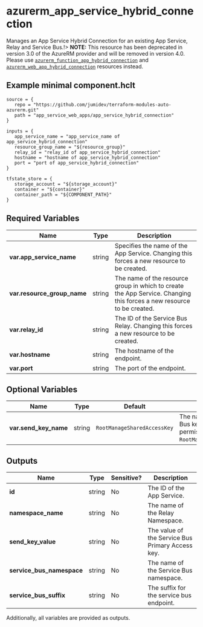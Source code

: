 # azurerm_app_service_hybrid_connection

Manages an App Service Hybrid Connection for an existing App Service, Relay and Service Bus.!> **NOTE:** This resource has been deprecated in version 3.0 of the AzureRM provider and will be removed in version 4.0. Please use [`azurerm_function_app_hybrid_connection`](https://registry.terraform.io/providers/hashicorp/azurerm/latest/docs/resources/function_app_hybrid_connection) and [`azurerm_web_app_hybrid_connection`](https://registry.terraform.io/providers/hashicorp/azurerm/latest/docs/resources/web_app_hybrid_connection) resources instead.

## Example minimal component.hclt

```hcl
source = {
   repo = "https://github.com/jumidev/terraform-modules-auto-azurerm.git" 
   path = "app_service_web_apps/app_service_hybrid_connection" 
}

inputs = {
   app_service_name = "app_service_name of app_service_hybrid_connection" 
   resource_group_name = "${resource_group}" 
   relay_id = "relay_id of app_service_hybrid_connection" 
   hostname = "hostname of app_service_hybrid_connection" 
   port = "port of app_service_hybrid_connection" 
}

tfstate_store = {
   storage_account = "${storage_account}" 
   container = "${container}" 
   container_path = "${COMPONENT_PATH}" 
}

```

## Required Variables

| Name | Type |  Description |
| ---- | --------- |  ----------- |
| **var.app_service_name** | string |  Specifies the name of the App Service. Changing this forces a new resource to be created. | 
| **var.resource_group_name** | string |  The name of the resource group in which to create the App Service. Changing this forces a new resource to be created. | 
| **var.relay_id** | string |  The ID of the Service Bus Relay. Changing this forces a new resource to be created. | 
| **var.hostname** | string |  The hostname of the endpoint. | 
| **var.port** | string |  The port of the endpoint. | 

## Optional Variables

| Name | Type |  Default  |  Description |
| ---- | --------- |  ----------- | ----------- |
| **var.send_key_name** | string |  `RootManageSharedAccessKey`  |  The name of the Service Bus key which has Send permissions. Defaults to `RootManageSharedAccessKey`. | 



## Outputs

| Name | Type | Sensitive? | Description |
| ---- | ---- | --------- | --------- |
| **id** | string | No  | The ID of the App Service. | 
| **namespace_name** | string | No  | The name of the Relay Namespace. | 
| **send_key_value** | string | No  | The value of the Service Bus Primary Access key. | 
| **service_bus_namespace** | string | No  | The name of the Service Bus namespace. | 
| **service_bus_suffix** | string | No  | The suffix for the service bus endpoint. | 

Additionally, all variables are provided as outputs.
